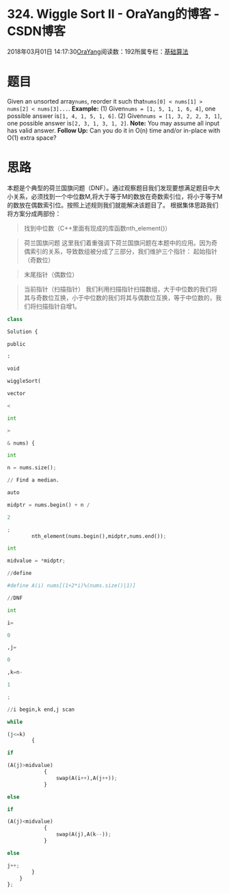 
# 324. Wiggle Sort II - OraYang的博客 - CSDN博客

2018年03月01日 14:17:30[OraYang](https://me.csdn.net/u010665216)阅读数：192所属专栏：[基础算法](https://blog.csdn.net/column/details/16604.html)



# 题目
Given an unsorted array`nums`, reorder it such that`nums[0] < nums[1] > nums[2] < nums[3]...`.
**Example:**
(1) Given`nums = [1, 5, 1, 1, 6, 4]`, one possible answer is`[1, 4, 1, 5, 1, 6]`.
(2) Given`nums = [1, 3, 2, 2, 3, 1]`, one possible answer is`[2, 3, 1, 3, 1, 2]`.
**Note:**
You may assume all input has valid answer.
**Follow Up:**
Can you do it in O(n) time and/or in-place with O(1) extra space?

# 思路
本题是个典型的荷兰国旗问题（DNF）。通过观察题目我们发现要想满足题目中大小关系，必须找到一个中位数M,将大于等于M的数放在奇数索引位，将小于等于M的数放在偶数索引位。按照上述规则我们就能解决该题目了。
根据集体思路我们将方案分成两部份：
> 找到中位数（C++里面有现成的库函数nth_element()）

> 荷兰国旗问题
这里我们着重强调下荷兰国旗问题在本题中的应用。因为奇偶索引的关系，导致数组被分成了三部分，我们维护三个指针：
> 起始指针（奇数位）

> 末尾指针（偶数位）

> 当前指针（扫描指针）
我们利用扫描指针扫描数组，大于中位数的我们将其与奇数位互换，小于中位数的我们将其与偶数位互换，等于中位数的，我们将扫描指针自增1。
```python
class
```
```python
Solution {
```
```python
public
```
```python
:
```
```python
void
```
```python
wiggleSort(
```
```python
vector
```
```python
<
```
```python
int
```
```python
>
```
```python
& nums) {
```
```python
int
```
```python
n = nums.size();
```
```python
// Find a median.
```
```python
auto
```
```python
midptr = nums.begin() + n /
```
```python
2
```
```python
;
        nth_element(nums.begin(),midptr,nums.end());
```
```python
int
```
```python
midvalue = *midptr;
```
```python
//define
```
```python
#define A(i) nums[(1+2*i)%(nums.size()|1)]
```
```python
//DNF
```
```python
int
```
```python
i=
```
```python
0
```
```python
,j=
```
```python
0
```
```python
,k=n-
```
```python
1
```
```python
;
```
```python
//i begin,k end,j scan
```
```python
while
```
```python
(j<=k)
        {
```
```python
if
```
```python
(A(j)>midvalue)
            {
                swap(A(i++),A(j++));   
            }
```
```python
else
```
```python
if
```
```python
(A(j)<midvalue)
            {
                swap(A(j),A(k--));
            }
```
```python
else
```
```python
j++;
        }
    }
};
```


